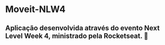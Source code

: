 # Moveit-NLW4
## Aplicação desenvolvida através do evento Next Level Week 4, ministrado pela Rocketseat. 🚀
